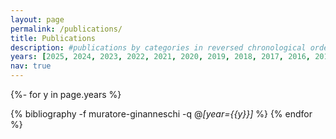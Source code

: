 ```yaml
---
layout: page
permalink: /publications/
title: Publications
description: #publications by categories in reversed chronological order. generated by jekyll-scholar.
years: [2025, 2024, 2023, 2022, 2021, 2020, 2019, 2018, 2017, 2016, 2015, 2014, 2013, 2012, 2011, 2010, 2009, 2008, 2007, 2006, 2005, 2004, 2003, 2002, 2001, 2000, 1999, 1998, 1997, 1995]
nav: true
---
```


<!-- _pages/publications.md -->
<div class="publications">


{%- for y in page.years %}
<!--  <h2 class="year">{{y}}</h2> -->
  {% bibliography -f muratore-ginanneschi -q @*[year={{y}}]* %}
{% endfor %}

</div>
